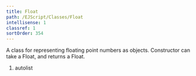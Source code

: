 ```yaml
---
title: Float
path: /EJScript/Classes/Float
intellisense: 1
classref: 1
sortOrder: 354
---
```



A class for representing floating point numbers as objects.
Constructor can take a Float, and returns a Float.




1. autolist

